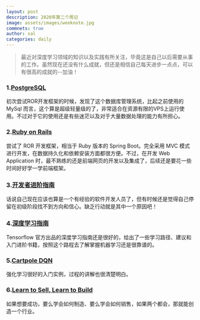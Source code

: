 ```yaml
---
layout: post
description: 2020年第二个周记
image: assets/images/weeknote.jpg
commnets: true
author: sal
categories: daily
---
```

> 最近对深度学习领域的知识以及实践有所关注，毕竟这是自己以后需要从事的工作。虽然现在还没有什么成就，但还是相信自己每天进步一点点，可以有很高的成就的--加油！

### 1.[PostgreSQL](https://www.postgresql.org)
初次尝试ROR开发框架的时候，发现了这个数据库管理系统，比起之前使用的 MySql 而言，这个算是超级轻量级的了，非常适合在资源有限的VPS上运行使用。不过对于它的使用还是有些迷茫以及对于大量数据处理的能力有所担心。

### 2.[Ruby on Rails](https://rubyonrails.org)
尝试了 ROR 开发框架，相当于 Ruby 版本的 Spring Boot。完全采用 MVC 模式进行开发，在数据持久化和依赖安装方面都很方便。不过，在开发 Web Application 时，最不熟练的还是前端网页的开发以及集成了，后续还是要花一些时间好好学一学前端框架。

### 3.[开发者进阶指南](https://hackernoon.com/recommended-books-blogs-for-software-engineers-8a4351abe804)
话说自己现在应该也算是一个有经验的软件开发人员了，但有时候还是觉得自己停留在初级阶段找不到方向和信心。缺乏行动就是其中一个原因吧！

### 4.[深度学习指南](https://www.tensorflow.org/resources/learn-ml)
Tensorflow 官方出品的深度学习指南还是很好的，给出了一些学习路径、建议和入门进阶书籍，按照这个路程去了解掌握机器学习还是很靠谱的。

### 5.[Cartpole DQN](https://towardsdatascience.com/cartpole-introduction-to-reinforcement-learning-ed0eb5b58288)
强化学习很好的入门实例，过程的讲解也很清楚明白。

### 6.[Learn to Sell, Learn to Build](https://nav.al/build-sell)
如果想要成功，要么学会如何制造、要么学会如何销售，如果两个都会，那就能创造一个行业。
